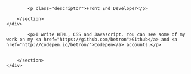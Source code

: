 <html lang="en">
<head>

<meta charset="UTF-8"/>
<meta name="viewport" content="width=device-width, initial-scale=1">

<title>Brendan Tronconi </title>
<meta name="author" content="Brendan Tronconi">

<meta name="language" content="en"/>
<meta name="description" content="Front End Web Developer, Brooklyn, New York, N.Y."/>


<link rel="shortcut icon" href="http://brendantronconi.com/favicon.ico">

<meta name="viewport" content="width=device-width, user-scalable=yes, initial-scale=1, user-scalable=1"/>


</head>
<body>




<div class="full-width">
	<div class="wrapper container">
		<section class="main main--wider">
			
			<p class="descriptor">Front End Developer</p>

		</section>
	</div>
</div>




<div class="full-width">
	<div class="wrapper container">
		<section class="main main--wider">
			
			<p>I write HTML, CSS and Javascript. You can see some of my work on my <a href="https://github.com/betron">Github</a> and <a href="http://codepen.io/betron/">Codepen</a> accounts.</p>
 
			
		</section>
	</div>
</div>

</body>
</html>
